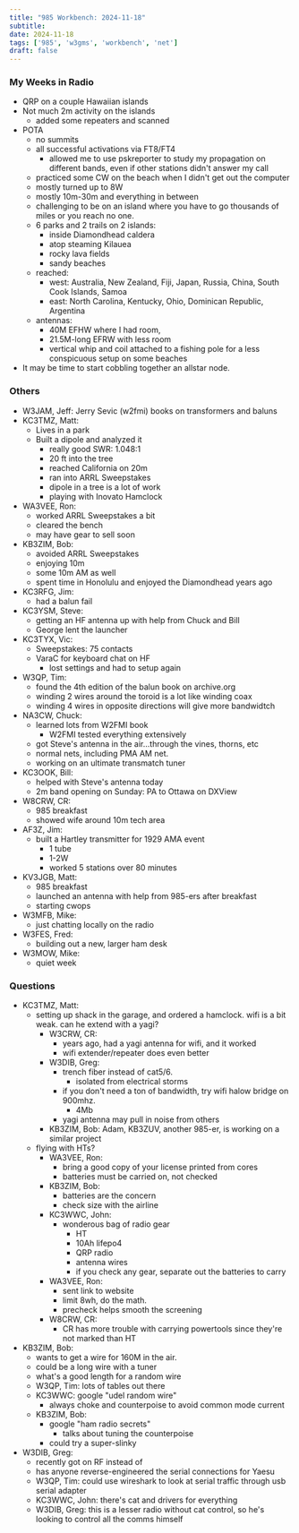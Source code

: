 ```yaml
---
title: "985 Workbench: 2024-11-18"
subtitle:
date: 2024-11-18
tags: ['985', 'w3gms', 'workbench', 'net']
draft: false
---
```


### My Weeks in Radio
- QRP on a couple Hawaiian islands
- Not much 2m activity on the islands
  - added some repeaters and scanned
- POTA
  - no summits
  - all successful activations via FT8/FT4
    - allowed me to use pskreporter to study my propagation
      on different bands, even if other stations didn't answer my call
  - practiced some CW on the beach when I didn't get out the computer
  - mostly turned up to 8W
  - mostly 10m-30m and everything in between
  - challenging to be on an island where you have to go thousands of miles
    or you reach no one.
  - 6 parks and 2 trails on 2 islands:
    - inside Diamondhead caldera
    - atop steaming Kilauea
    - rocky lava fields
    - sandy beaches
  - reached:
    - west: Australia, New Zealand, Fiji, Japan, Russia, China,
      South Cook Islands, Samoa
    - east: North Carolina, Kentucky, Ohio, Dominican Republic, Argentina
  - antennas:
    - 40M EFHW where I had room,
    - 21.5M-long EFRW with less room
    - vertical whip and coil attached to a fishing pole
      for a less conspicuous setup
      on some beaches
- It may be time to start cobbling together an allstar node.

### Others
- W3JAM, Jeff: Jerry Sevic (w2fmi) books on transformers and baluns
- KC3TMZ, Matt:
  - Lives in a park
  - Built a dipole and analyzed it
    - really good SWR: 1.048:1
    - 20 ft into the tree
    - reached California on 20m
    - ran into ARRL Sweepstakes
    - dipole in a tree is a lot of work
    - playing with Inovato Hamclock
- WA3VEE, Ron:
  - worked ARRL Sweepstakes a bit
  - cleared the bench
  - may have gear to sell soon
- KB3ZIM, Bob:
  - avoided ARRL Sweepstakes
  - enjoying 10m
  - some 10m AM as well
  - spent time in Honolulu and enjoyed the Diamondhead years ago
- KC3RFG, Jim:
  - had a balun fail
- KC3YSM, Steve:
  - getting an HF antenna up with help from Chuck and Bill
  - George lent the launcher
- KC3TYX, Vic:
  - Sweepstakes: 75 contacts
  - VaraC for keyboard chat on HF
    - lost settings and had to setup again
- W3QP, Tim:
  - found the 4th edition of the balun book on archive.org
  - winding 2 wires around the toroid is a lot like winding coax
  - winding 4 wires in opposite directions will give more bandwidtch
- NA3CW, Chuck:
  - learned lots from W2FMI book
    - W2FMI tested everything extensively
  - got Steve's antenna in the air...through the vines, thorns, etc
  - normal nets, including PMA AM net.
  - working on an ultimate transmatch tuner
- KC3OOK, Bill:
  - helped with Steve's antenna today
  - 2m band opening on Sunday: PA to Ottawa on DXView
- W8CRW, CR:
  - 985 breakfast
  - showed wife around 10m tech area
- AF3Z, Jim:
  - built a Hartley transmitter for 1929 AMA event
    - 1 tube
    - 1-2W
    - worked 5 stations over 80 minutes
- KV3JGB, Matt:
  - 985 breakfast
  - launched an antenna with help from 985-ers after breakfast
  - starting cwops
- W3MFB, Mike:
  - just chatting locally on the radio
- W3FES, Fred:
  - building out a new, larger ham desk
- W3MOW, Mike:
  - quiet week

### Questions
- KC3TMZ, Matt:
  - setting up shack in the garage, and ordered a hamclock.
    wifi is a bit weak. can he extend with a yagi?
    - W3CRW, CR:
      - years ago, had a yagi antenna for wifi, and it worked
      - wifi extender/repeater does even better
    - W3DIB, Greg:
      - trench fiber instead of cat5/6.
        - isolated from electrical storms
      - if you don't need a ton of bandwidth,
        try wifi halow bridge on 900mhz.
        - 4Mb
      - yagi antenna may pull in noise from others
    - KB3ZIM, Bob: Adam, KB3ZUV, another 985-er, is working on a similar project
  - flying with HTs?
    - WA3VEE, Ron:
      - bring a good copy of your license printed from cores
      - batteries must be carried on, not checked
    - KB3ZIM, Bob:
      - batteries are the concern
      - check size with the airline
    - KC3WWC, John:
      - wonderous bag of radio gear
        - HT
        - 10Ah lifepo4
        - QRP radio
        - antenna wires
        - if you check any gear, separate out the batteries to carry
    - WA3VEE, Ron:
      - sent link to website
      - limit 8wh, do the math.
      - precheck helps smooth the screening
    - W8CRW, CR:
      - CR has more trouble with carrying powertools since they're not marked
        than HT
- KB3ZIM, Bob:
  - wants to get a wire for 160M in the air.
  - could be a long wire with a tuner
  - what's a good length for a random wire
  - W3QP, Tim: lots of tables out there
  - KC3WWC: google "udel random wire"
    - always choke and counterpoise to avoid common mode current
  - KB3ZIM, Bob:
    - google "ham radio secrets"
      - talks about tuning the counterpoise
    - could try a super-slinky
- W3DIB, Greg:
  - recently got on RF instead of
  - has anyone reverse-engineered the serial connections
    for Yaesu
  - W3QP, Tim: could use wireshark to look at serial traffic through usb
    serial adapter
  - KC3WWC, John: there's cat and drivers for everything
  - W3DIB, Greg: this is a lesser radio without cat control,
    so he's looking to control all the comms himself

<!--more-->
